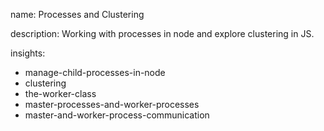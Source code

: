 name: Processes and Clustering

description: Working with processes in node and explore clustering in JS. 

insights:
  - manage-child-processes-in-node
  - clustering
  - the-worker-class
  - master-processes-and-worker-processes
  - master-and-worker-process-communication
 
